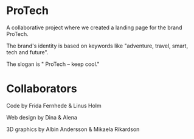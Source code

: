 # ProTech
A collaborative project where we created a landing page for the brand ProTech.

The brand's identity is based on keywords like "adventure, travel, smart, tech and future". 

The slogan is " ProTech – keep cool."


# Collaborators 
Code by Frida Fernhede & Linus Holm

Web design by Dina & Alena

3D graphics by Albin Andersson & Mikaela Rikardson
